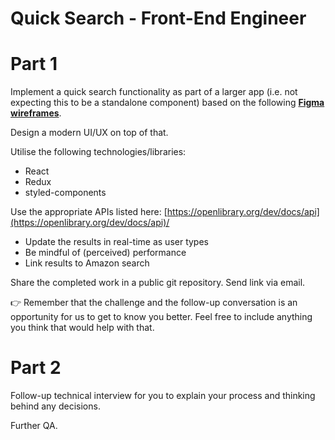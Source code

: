 # Quick Search - Front-End Engineer

# Part 1

Implement a quick search functionality as part of a larger app (i.e. not expecting this to be a standalone component) based on the following [**Figma wireframes**](https://www.figma.com/file/gQVK0BCychWR9itVUIFxoq/Practical-task?node-id=0%3A1).

Design a modern UI/UX on top of that.

Utilise the following technologies/libraries:

- React
- Redux
- styled-components

Use the appropriate APIs listed here: [https://openlibrary.org/dev/docs/api](https://openlibrary.org/dev/docs/api)/

- Update the results in real-time as user types
- Be mindful of (perceived) performance
- Link results to Amazon search

Share the completed work in a public git repository. Send link via email.

<aside>
👉 Remember that the challenge and the follow-up conversation is an opportunity for us to get to know you better. Feel free to include anything you think that would help with that.

</aside>

# Part 2

Follow-up technical interview for you to explain your process and thinking behind any decisions.

Further QA.

